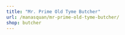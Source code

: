 ```yaml
---
title: "Mr. Prime Old Tyme Butcher"
url: /manasquan/mr-prime-old-tyme-butcher/
shop: butcher
---
```


